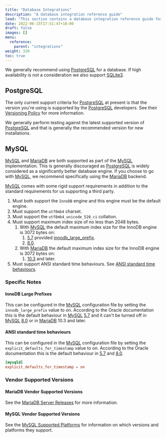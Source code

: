 ```yaml
---
title: "Database Integrations"
description: "A database integration reference guide"
lead: "This section contains a database integration reference guide for Authelia."
date: 2022-06-15T17:51:47+10:00
draft: false
images: []
menu:
  reference:
    parent: "integrations"
weight: 320
toc: true
---
```


We generally recommend using [PostgreSQL] for a database. If high availability is not a consideration we also support
[SQLite3].


## PostgreSQL

The only current support criteria for [PostgreSQL] at present is that the version you're using is supported by the
[PostgreSQL] developers. See their [Versioning Policy](https://www.postgresql.org/support/versioning/) for more
information.

We generally perform testing against the latest supported version of [PostgreSQL] and that is generally the recommended
version for new installations.

## MySQL

[MySQL] and [MariaDB] are both supported as part of the [MySQL] implementation. This is generally discouraged as
[PostgreSQL] is widely considered as a significantly better database engine. If you choose to go with [MySQL], we
recommend specifically using the [MariaDB] backend.

[MySQL] comes with some rigid support requirements in addition to the standard requirements for us supporting a third
party.

1. Must both support the `InnoDB` engine and this engine must be the default engine.
2. Must support the `utf8mb4` charset.
3. Must support the `utf8mb4_unicode_520_ci` collation.
4. Must support maximum index size of no less than 2048 bytes.
   1. With [MySQL] the default maximum index size for the InnoDB engine is 3072 bytes on:
      1. [5.7](https://dev.mysql.com/doc/refman/5.7/en/innodb-limits.html) provided
         [innodb_large_prefix](#innodb-large-prefixes).
      2. [8.0](https://dev.mysql.com/doc/refman/8.0/en/innodb-limits.html).
   2. With [MariaDB] the default maximum index size for the InnoDB engine is 3072 bytes on:
      1. [10.3](https://mariadb.com/kb/en/innodb-system-variables/#innodb_large_prefix) and later.
5. Must support ANSI standard time behaviours. See [ANSI standard time behaviours](#ansi-standard-time-behaviours).

### Specific Notes

#### InnoDB Large Prefixes

This can be configured in the [MySQL] configuration file by setting the `innodb_large_prefix` value to on.
According to the Oracle documentation this is the default behaviour in
[MySQL] [5.7](https://dev.mysql.com/doc/refman/5.7/en/innodb-parameters.html#sysvar_innodb_large_prefix) and it can't be
turned off in [MySQL] [8.0](https://dev.mysql.com/doc/refman/8.0/en/innodb-limits.html) or in [MariaDB] 10.3 and later.

#### ANSI standard time behaviours

This can be configured in the [MySQL] configuration file by setting the `explicit_defaults_for_timestamp` value to on.
According to the Oracle documentation this is the default behaviour in
[5.7](https://dev.mysql.com/doc/refman/5.7/en/server-system-variables.html#sysvar_explicit_defaults_for_timestamp)
and [8.0](https://dev.mysql.com/doc/refman/8.0/en/server-system-variables.html#sysvar_explicit_defaults_for_timestamp).

```cnf
[mysqld]
explicit_defaults_for_timestamp = on
```

### Vendor Supported Versions

#### MariaDB Vendor Supported Versions

See the [MariaDB Server Releases](https://mariadb.com/kb/en/mariadb-server-release-dates/) for more information.

#### MySQL Vendor Supported Versions

See the [MySQL Supported Platforms](https://www.mysql.com/support/supportedplatforms/database.html) for information on
which versions and platforms they support.

[PostgreSQL]: https://www.postgresql.org/
[MySQL]: https://www.mysql.com/
[MariaDB]: https://mariadb.org/
[SQLite3]: https://www.sqlite.org/index.html


